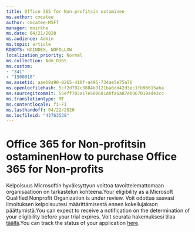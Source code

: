 ```yaml
---
title: Office 365 for Non-profitsin ostaminen
ms.author: cmcatee
author: cmcatee-MSFT
manager: mnirkhe
ms.date: 04/21/2020
ms.audience: Admin
ms.topic: article
ROBOTS: NOINDEX, NOFOLLOW
localization_priority: Normal
ms.collection: Adm_O365
ms.custom:
- "341"
- "1500010"
ms.assetid: aaeb8a90-8265-410f-a495-734ae5e75a76
ms.openlocfilehash: 5cf2d792c3884b3121ba6dd42d3ec1fb96615aba
ms.sourcegitcommit: 55eff703a17e500681d8fa6a87eb067019ade3cc
ms.translationtype: MT
ms.contentlocale: fi-FI
ms.lasthandoff: 04/22/2020
ms.locfileid: "43763538"
---
```

# <a name="how-to-purchase-office-365-for-non-profits"></a><span data-ttu-id="8cb21-102">Office 365 for Non-profitsin ostaminen</span><span class="sxs-lookup"><span data-stu-id="8cb21-102">How to purchase Office 365 for Non-profits</span></span>

<span data-ttu-id="8cb21-103">Kelpoisuus Microsoftin hyväksyttyun voittoa tavoittelemattomaan organisaatioon on tarkastelun kohteena.</span><span class="sxs-lookup"><span data-stu-id="8cb21-103">Your eligibility as a Microsoft Qualified Nonprofit Organization is under review.</span></span> <span data-ttu-id="8cb21-104">Voit odottaa saavasi ilmoituksen kelpoisuutesi määrittämisestä ennen kokeilujakson päättymistä.</span><span class="sxs-lookup"><span data-stu-id="8cb21-104">You can expect to receive a notification on the determination of your eligibility before your trial expires.</span></span> <span data-ttu-id="8cb21-105">Voit seurata hakemuksesi tilaa [täällä](https://eligibilityweb.azurewebsites.net/).</span><span class="sxs-lookup"><span data-stu-id="8cb21-105">You can track the status of your application [here](https://eligibilityweb.azurewebsites.net/).</span></span>